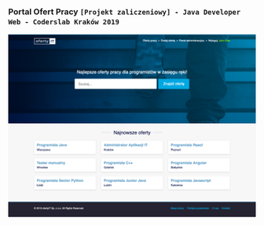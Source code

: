 ### Portal Ofert Pracy ````[Projekt zaliczeniowy] - Java Developer Web - Coderslab Kraków 2019````

![Screenshot](readme-img/context_01.png)
